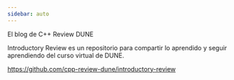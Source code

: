 ```yaml
---
sidebar: auto
---
```


El blog de C++ Review DUNE

Introductory Review es un repositorio para compartir lo aprendido y seguir aprendiendo del curso virtual de DUNE.

https://github.com/cpp-review-dune/introductory-review

